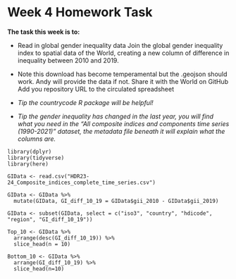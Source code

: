 # Week 4 Homework Task

**The task this week is to:**

-   Read in global gender inequality data Join the global gender inequality index to spatial data of the World, creating a new column of difference in inequality between 2010 and 2019.

-   Note this download has become temperamental but the .geojson should work. Andy will provide the data if not. Share it with the World on GitHub Add you repository URL to the circulated spreadsheet

-   *Tip the countrycode R package will be helpful!*

-   *Tip the gender inequality has changed in the last year, you will find what you need in the “All composite indices and components time series (1990-2021)” dataset, the metadata file beneath it will explain what the columns are.*

```{r}
library(dplyr)
library(tidyverse)
library(here)

GIData <- read.csv("HDR23-24_Composite_indices_complete_time_series.csv")

GIData <- GIData %>%
  mutate(GIData, GI_diff_10_19 = GIData$gii_2010 - GIData$gii_2019)

GIData <- subset(GIData, select = c("iso3", "country", "hdicode", "region", "GI_diff_10_19"))

Top_10 <- GIData %>%
  arrange(desc(GI_diff_10_19)) %>%
  slice_head(n = 10)

Bottom_10 <- GIData %>%
  arrange(GI_diff_10_19) %>%
  slice_head(n=10)

```
